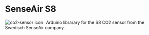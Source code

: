 # SenseAir S8

<img src="senseair-s8-lp-co2-sensor.jpg"
     alt="co2-sensor icon"
     style="float: left; margin-right: 10px;" />
Arduino librarary for the S8 CO2 sensor from the Swedisch SenseAir company.
 
